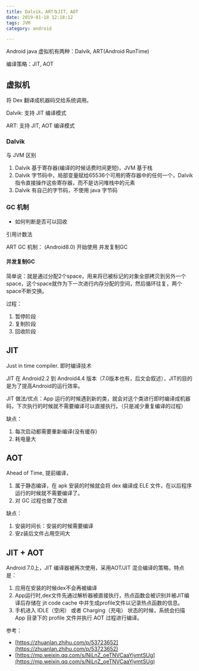 ```yaml
---
title: Dalvik，ART与JIT，AOT
date: 2019-01-18 12:18:12
tags: JVM
category: android

---
```



Android java 虚拟机有两种：Dalvik, ART(Android RunTime)

编译策略：JIT, AOT

## 虚拟机

将 Dex 翻译成机器码交给系统调用。

Dalvik: 支持 JIT 编译模式

ART: 支持 JIT, AOT 编译模式

### Dalvik

与 JVM 区别

1. Dalvik 基于寄存器(编译的时候话费时间更短)，JVM 基于栈
2. Dalvik 字节码中，局部变量赋给65536个可用的寄存器中的任何一个，Dalvik 指令直接操作这些寄存器，而不是访问堆栈中的元素
3. Dalvik 有自己的字节码，不使用 java 字节码


### GC 机制

- 如何判断是否可以回收

引用计数法


ART GC 机制： (Android8.0) 开始使用 并发复制GC

#### 并发复制GC
简单说：就是通过分配2个space，用来将已被标记的对象全部拷贝到另外一个space，这个space就作为下一次进行内存分配的空间，然后循环往复，两个space不断交换。

过程：

1. 暂停阶段
2. 复制阶段
3. 回收阶段




## JIT

Just in time compiler. 即时编译技术

JIT 在 Android2.2 到 Android4.4 版本（7.0版本也有，后文会叙述），JIT的目的是为了提高Android的运行效率。

JIT 做法/优点：App 运行的时候遇到新的类，就会对这个类进行即时编译成机器码，下次执行的时候就不需要编译可以直接执行。（只是减少重复编译的过程）

缺点：

1. 每次启动都需要重新编译(没有缓存)
2. 耗电量大

## AOT              

Ahead of Time, 提前编译，

1. 属于静态编译，在 apk 安装的时候就会将 dex 编译成 ELE 文件，在以后程序运行的时候就不需要编译了。
2. 对 GC 过程也做了改进

缺点：

1. 安装时间长：安装的时候需要编译
2. 安z装后文件占用空间大

## JIT + AOT

Android 7.0上，JIT 编译器被再次使用，采用AOT/JIT 混合编译的策略，特点是：

1. 应用在安装的时候dex不会再被编译
2. App运行时,dex文件先通过解析器被直接执行，热点函数会被识别并被JIT编译后存储在 jit code cache 中并生成profile文件以记录热点函数的信息。
3. 手机进入 IDLE（空闲） 或者 Charging（充电） 状态的时候，系统会扫描 App 目录下的 profile 文件并执行 AOT 过程进行编译。







参考：

- [https://zhuanlan.zhihu.com/p/53723652](https://zhuanlan.zhihu.com/p/53723652)
- [https://mp.weixin.qq.com/s/NiLnZ_oeTNVCaaYiymtSUg](https://mp.weixin.qq.com/s/NiLnZ_oeTNVCaaYiymtSUg)